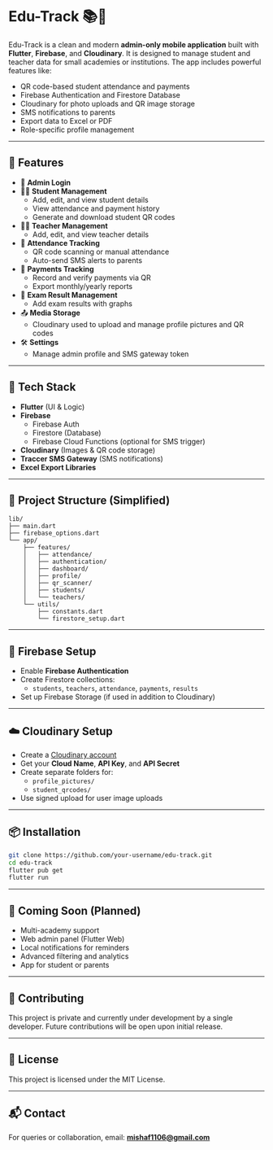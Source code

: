 
# Edu-Track 📚📱

Edu-Track is a clean and modern **admin-only mobile application** built with **Flutter**, **Firebase**, and **Cloudinary**. It is designed to manage student and teacher data for small academies or institutions. The app includes powerful features like:

- QR code-based student attendance and payments
- Firebase Authentication and Firestore Database
- Cloudinary for photo uploads and QR image storage
- SMS notifications to parents
- Export data to Excel or PDF
- Role-specific profile management

---

## 🚀 Features

- 🔐 **Admin Login**
- 🧑‍🎓 **Student Management**
  - Add, edit, and view student details
  - View attendance and payment history
  - Generate and download student QR codes
- 🧑‍🏫 **Teacher Management**
  - Add, edit, and view teacher details
- 📅 **Attendance Tracking**
  - QR code scanning or manual attendance
  - Auto-send SMS alerts to parents
- 💸 **Payments Tracking**
  - Record and verify payments via QR
  - Export monthly/yearly reports
- 🧪 **Exam Result Management**
  - Add exam results with graphs
- 📤 **Media Storage**
  - Cloudinary used to upload and manage profile pictures and QR codes
- 🛠️ **Settings**
  - Manage admin profile and SMS gateway token

---

## 🧰 Tech Stack

- **Flutter** (UI & Logic)
- **Firebase**
  - Firebase Auth
  - Firestore (Database)
  - Firebase Cloud Functions (optional for SMS trigger)
- **Cloudinary** (Images & QR code storage)
- **Traccer SMS Gateway** (SMS notifications)
- **Excel Export Libraries**

---

## 📁 Project Structure (Simplified)

```
lib/
├── main.dart
├── firebase_options.dart
└── app/
    ├── features/
    │   ├── attendance/
    │   ├── authentication/
    │   ├── dashboard/
    │   ├── profile/
    │   ├── qr_scanner/
    │   ├── students/
    │   └── teachers/
    └── utils/
        ├── constants.dart
        └── firestore_setup.dart
```

---

## 🔐 Firebase Setup

- Enable **Firebase Authentication**
- Create Firestore collections:
  - `students`, `teachers`, `attendance`, `payments`, `results`
- Set up Firebase Storage (if used in addition to Cloudinary)

---

## ☁️ Cloudinary Setup

- Create a [Cloudinary account](https://cloudinary.com/)
- Get your **Cloud Name**, **API Key**, and **API Secret**
- Create separate folders for:
  - `profile_pictures/`
  - `student_qrcodes/`
- Use signed upload for user image uploads

---

## 📦 Installation

```bash
git clone https://github.com/your-username/edu-track.git
cd edu-track
flutter pub get
flutter run
```

---

## 🧪 Coming Soon (Planned)

- Multi-academy support
- Web admin panel (Flutter Web)
- Local notifications for reminders
- Advanced filtering and analytics
- App for student or parents

---

## 🙌 Contributing

This project is private and currently under development by a single developer. Future contributions will be open upon initial release.

---

## 📝 License

This project is licensed under the MIT License.

---

## 📬 Contact

For queries or collaboration, email: **mishaf1106@gmail.com**
